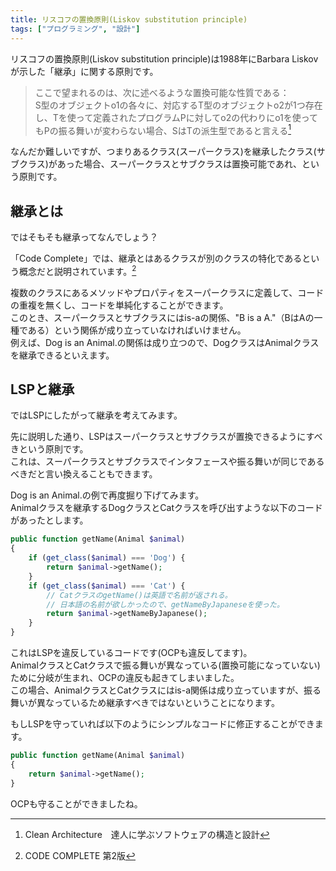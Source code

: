 ```yaml
---
title: リスコフの置換原則(Liskov substitution principle)
tags: ["プログラミング", "設計"]
---
```


リスコフの置換原則(Liskov substitution principle)は1988年にBarbara Liskovが示した「継承」に関する原則です。

> ここで望まれるのは、次に述べるような置換可能な性質である：  
> S型のオブジェクトo1の各々に、対応するT型のオブジェクトo2が1つ存在し、Tを使って定義されたプログラムPに対してo2の代わりにo1を使ってもPの振る舞いが変わらない場合、SはTの派生型であると言える[^1]

なんだか難しいですが、つまりあるクラス(スーパークラス)を継承したクラス(サブクラス)があった場合、スーパークラスとサブクラスは置換可能であれ、という原則です。

## 継承とは

ではそもそも継承ってなんでしょう？

「Code Complete」では、継承とはあるクラスが別のクラスの特化であるという概念だと説明されています。[^2]

複数のクラスにあるメソッドやプロパティをスーパークラスに定義して、コードの重複を無くし、コードを単純化することができます。  
このとき、スーパークラスとサブクラスにはis-aの関係、"B is a A."（BはAの一種である）という関係が成り立っていなければいけません。  
例えば、Dog is an Animal.の関係は成り立つので、DogクラスはAnimalクラスを継承できるといえます。

## LSPと継承

ではLSPにしたがって継承を考えてみます。

先に説明した通り、LSPはスーパークラスとサブクラスが置換できるようにすべきという原則です。  
これは、スーパークラスとサブクラスでインタフェースや振る舞いが同じであるべきだと言い換えることもできます。

Dog is an Animal.の例で再度掘り下げてみます。  
Animalクラスを継承するDogクラスとCatクラスを呼び出すような以下のコードがあったとします。

```php
public function getName(Animal $animal)
{
    if (get_class($animal) === 'Dog') {
        return $animal->getName();
    }
    if (get_class($animal) === 'Cat') {
        // CatクラスのgetName()は英語で名前が返される。
        // 日本語の名前が欲しかったので、getNameByJapaneseを使った。
        return $animal->getNameByJapanese();
    }
}
```

これはLSPを違反しているコードです(OCPも違反してます)。  
AnimalクラスとCatクラスで振る舞いが異なっている(置換可能になっていない)ために分岐が生まれ、OCPの違反も起きてしまいました。  
この場合、AnimalクラスとCatクラスにはis-a関係は成り立っていますが、振る舞いが異なっているため継承すべきではないということになります。

もしLSPを守っていれば以下のようにシンプルなコードに修正することができます。

```php
public function getName(Animal $animal)
{
    return $animal->getName();
}
```

OCPも守ることができましたね。

[^1]: Clean Architecture　達人に学ぶソフトウェアの構造と設計
[^2]: CODE COMPLETE 第2版
